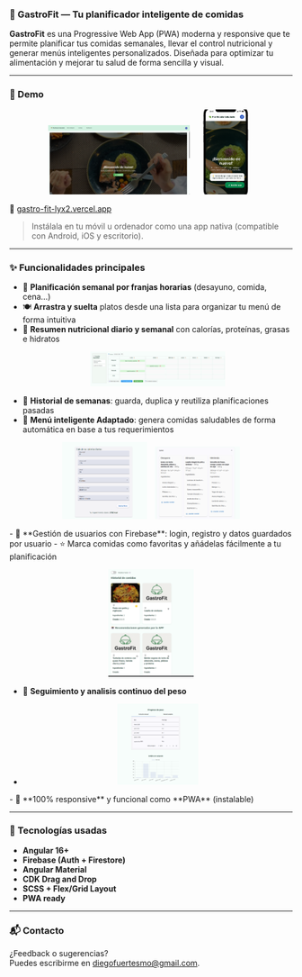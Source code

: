 ### 🥗 GastroFit — Tu planificador inteligente de comidas

**GastroFit** es una Progressive Web App (PWA) moderna y responsive que te permite planificar tus comidas semanales, llevar el control nutricional y generar menús inteligentes personalizados. Diseñada para optimizar tu alimentación y mejorar tu salud de forma sencilla y visual.

---

### 📲 Demo
<p align="center">
  <img src="src/assets/github/portada.png" alt="Vista escritorio" width="50%" style="margin-right: 10px;"/>
  <img src="src/assets/github/portada-movil-marco.png" alt="Vista móvil" width="20%"/>
</p>



🔗 [gastro-fit-lyx2.vercel.app](https://gastro-fit-lyx2.vercel.app)

> Instálala en tu móvil u ordenador como una app nativa (compatible con Android, iOS y escritorio).

---

### ✨ Funcionalidades principales

- 📆 **Planificación semanal por franjas horarias** (desayuno, comida, cena…)
- 🍽️ **Arrastra y suelta** platos desde una lista para organizar tu menú de forma intuitiva
- 🧮 **Resumen nutricional diario y semanal** con calorías, proteínas, grasas e hidratos
  <p align="center">
     <img src="src/assets/github/calendario.png" alt="Vista escritorio" width="50%"/>
   </p>
- 💾 **Historial de semanas**: guarda, duplica y reutiliza planificaciones pasadas
- 🧠 **Menú inteligente Adaptado**: genera comidas saludables de forma automática en base a tus requerimientos
 <p align="center">
  <img src="src/assets/github/formulario-calorias.png" alt="Vista escritorio" width="30%" style="margin-right: 10px;"/>
  <img src="src/assets/github/menu-generado.png" alt="Vista móvil" width="30%"/>
 </p>
- 🔐 **Gestión de usuarios con Firebase**: login, registro y datos guardados por usuario
- ⭐ Marca comidas como favoritas y añádelas fácilmente a tu planificación
  <p align="center">
     <img src="src/assets/github/historial-comidas.png" alt="Vista escritorio" width="30%"/>
  </p>

- 📆 **Seguimiento y analisis continuo del peso**
-   <p align="center">
     <img src="src/assets/github/estadisticas.png" alt="Vista escritorio" width="30%"/>
  </p>
- 📱 **100% responsive** y funcional como **PWA** (instalable)

---

### 🧠 Tecnologías usadas

- **Angular 16+**
- **Firebase (Auth + Firestore)**
- **Angular Material**
- **CDK Drag and Drop**
- **SCSS + Flex/Grid Layout**
- **PWA ready**

---

### 📬 Contacto

¿Feedback o sugerencias?  
Puedes escribirme en diegofuertesmo@gmail.com.
